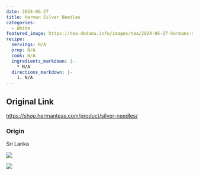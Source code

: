 ```yaml
---
date: 2024-06-27
title: Herman Silver Needles
categories:
  - White
featured_image: https://tea.dedunu.info/images/tea/2024-06-27-hermans-silver-needles-1.jpeg
recipe:
  servings: N/A
  prep: N/A
  cook: N/A
  ingredients_markdown: |-
    * N/A
  directions_markdown: |-
    1. N/A
---
```


## Original Link

<https://shop.hermanteas.com/product/silver-needles/>

### Origin

Sri Lanka

![](https://tea.dedunu.info/images/tea/2024-06-27-hermans-silver-needles-2.jpeg)

![](https://tea.dedunu.info/images/tea/2024-06-27-hermans-silver-needles-3.jpeg)
